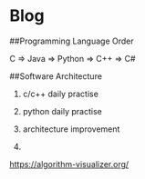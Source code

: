 # Blog

##Programming Language Order


C => Java => Python => C++ => C#


##Software Architecture



1. c/c++ daily practise

2. python daily practise

3. architecture improvement

4. 

https://algorithm-visualizer.org/
